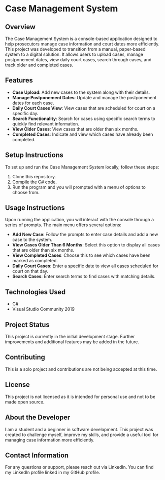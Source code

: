 # Case Management System

## Overview
The Case Management System is a console-based application designed to help prosecutors manage case information and court dates more efficiently. This project was developed to transition from a manual, paper-based system to a digital solution. It allows users to upload cases, manage postponement dates, view daily court cases, search through cases, and track older and completed cases.

## Features
- **Case Upload**: Add new cases to the system along with their details.
- **Manage Postponement Dates**: Update and manage the postponement dates for each case.
- **Daily Court Cases View**: View cases that are scheduled for court on a specific day.
- **Search Functionality**: Search for cases using specific search terms to quickly find relevant information.
- **View Older Cases**: View cases that are older than six months.
- **Completed Cases**: Indicate and view which cases have already been completed.

## Setup Instructions
To set up and run the Case Management System locally, follow these steps:

1. Clone this repository.
2. Compile the C# code.
3. Run the program and you will prompted with a menu of options to choose from.

## Usage Instructions
Upon running the application, you will interact with the console through a series of prompts. The main menu offers several options:

- **Add New Case**: Follow the prompts to enter case details and add a new case to the system.
- **View Cases Older Than 6 Months**: Select this option to display all cases that are older than six months.
- **View Completed Cases**: Choose this to see which cases have been marked as completed.
- **Daily Court Cases**: Enter a specific date to view all cases scheduled for court on that day.
- **Search Cases**: Enter search terms to find cases with matching details.

## Technologies Used
- C#
- Visual Studio Community 2019

## Project Status
This project is currently in the initial development stage. Further improvements and additional features may be added in the future.

## Contributing
This is a solo project and contributions are not being accepted at this time.

## License
This project is not licensed as it is intended for personal use and not to be made open source.

## About the Developer
I am a student and a beginner in software development. This project was created to challenge myself, improve my skills, and provide a useful tool for managing case information more efficiently.

## Contact Information
For any questions or support, please reach out via LinkedIn. You can find my LinkedIn profile linked in my GitHub profile.

